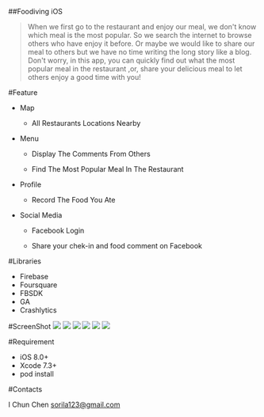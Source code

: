 ##Foodiving iOS

>When we first go to the restaurant and enjoy our meal, we don't know which meal is the most popular. So we search the internet to browse others who have enjoy it before. Or maybe we would like to share our meal to others but we have no time writing the long story like a blog. Don't worry, in this app, you can quickly find out what the most popular meal in the restaurant ,or, share your delicious meal to let others enjoy a good time with you!


#Feature

<ul><li>Map</li></ul> 
<ul><ul><li>All Restaurants Locations Nearby</li></ul></ul>



<ul><li>Menu</li></ul> 
<ul><ul><li>Display The Comments From Others</li></ul></ul>
<ul><ul><li>Find The Most Popular Meal In The Restaurant</li></ul></ul>


<ul><li>Profile</li></ul> 
<ul><ul><li>Record The Food You Ate</li></ul></ul>

<ul><li>Social Media</li></ul> 
<ul><ul><li>Facebook Login </li></ul></ul>
<ul><ul><li>Share your chek-in and food comment on Facebook</li></ul></ul>



#Libraries

<ul>
<li>Firebase</li>
<li>Foursquare</li>
<li>FBSDK</li>
<li>GA</li>
<li>Crashlytics</li>
</ul>

#ScreenShot
![](http://i.imgur.com/0XQH0YM.png)
![](http://i.imgur.com/e17kLgL.png)
![](http://i.imgur.com/WxJBhrh.png)
![](http://i.imgur.com/uFTFNja.png)
![](http://i.imgur.com/H0Vwo79.png)
![](http://i.imgur.com/rsVGMcy.png)
       

#Requirement

<ul>
<li>iOS 8.0+</li>
<li>Xcode 7.3+</li>
<li>pod install</li>
</ul>

#Contacts

I Chun Chen 
sorila123@gmail.com
